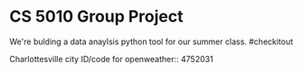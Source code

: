# CS 5010 Group Project
We're bulding a data anaylsis python tool for our summer class. #checkitout

Charlottesville city ID/code for openweather:: 4752031
